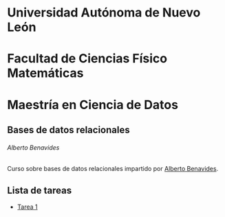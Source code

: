 # Universidad Autónoma de Nuevo León
# Facultad de Ciencias Físico Matemáticas
# Maestría en Ciencia de Datos

## Bases de datos relacionales

###### Alberto Benavides

Curso sobre bases de datos relacionales impartido por [Alberto Benavides](https://albertobenavides.notion.site/Curriculum-vitae-8488a0c03dd7445caa57dafff6ea800e).

## Lista de tareas

- [Tarea 1](tarea1\main.md)